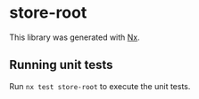 # store-root

This library was generated with [Nx](https://nx.dev).

## Running unit tests

Run `nx test store-root` to execute the unit tests.

